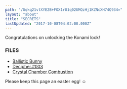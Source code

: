 ```yaml
---
path: "/Gqkq21vtXYE2B+FOX1rU1q02UMQzHj1KZNcXH74Q934="
layout: "about"
title: "SECRETS"
lastUpdated: "2017-10-08T04:02:00.000Z"
---
```


Congratulations on unlocking the Konami lock!

### FILES

* <a href="https://yadi.sk/d/xFbpH_YQ3NZkj9" target="_blank">Ballistic Bunny</a>
* <a href="https://yadi.sk/d/BWU85Kb_3NZktg" target="_blank">Decipher.#003</a>
* <a href="https://yadi.sk/d/jIcQdAAx3NZm3u" target="_blank">Crystal Chamber Combustion</a>

Please keep this page an easter egg! &#9786;
